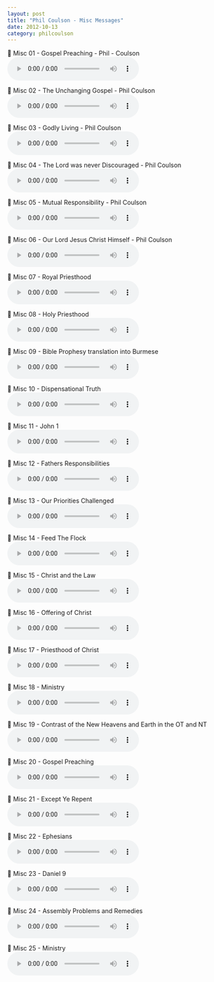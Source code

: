 ```yaml
---
layout: post
title: "Phil Coulson - Misc Messages"
date: 2012-10-13
category: philcoulson
---
```


<p>
🎵 Misc 01 - Gospel Preaching - Phil - Coulson <br>
<audio controls>
  <source src="https://archive.org/download/phil-coulson-ministry-messages/2012-10-13%20-%20Phil%20Coulson%20-%20Misc/Misc-01-Gospel-Preaching-Phil-Coulson.mp3" type="audio/mpeg">
  Your browser does not support the audio element.
</audio>
</p>
<p>
🎵 Misc 02 - The Unchanging Gospel - Phil Coulson <br>
<audio controls>
  <source src="https://archive.org/download/phil-coulson-ministry-messages/2012-10-13%20-%20Phil%20Coulson%20-%20Misc/Misc-02-The-Unchanging-Gospel-Phil-Coulson.mp3" type="audio/mpeg">
  Your browser does not support the audio element.
</audio>
</p>
<p>
🎵 Misc 03 - Godly Living - Phil Coulson <br>
<audio controls>
  <source src="https://archive.org/download/phil-coulson-ministry-messages/2012-10-13%20-%20Phil%20Coulson%20-%20Misc/Misc-03-Godly-Living-Phil-Coulsen.mp3" type="audio/mpeg">
  Your browser does not support the audio element.
</audio>
</p>
<p>
🎵 Misc 04 - The Lord was never Discouraged - Phil Coulson <br>
<audio controls>
  <source src="https://archive.org/download/phil-coulson-ministry-messages/2012-10-13%20-%20Phil%20Coulson%20-%20Misc/Misc-04-The-Lord-was-never-Discouraged-Phil-Coulson.mp3" type="audio/mpeg">
  Your browser does not support the audio element.
</audio>
</p>
<p>
🎵 Misc 05 - Mutual Responsibility - Phil Coulson <br>
<audio controls>
  <source src="https://archive.org/download/phil-coulson-ministry-messages/2012-10-13%20-%20Phil%20Coulson%20-%20Misc/Misc-05-Mutual-Responsibility-Phil-Coulson.mp3" type="audio/mpeg">
  Your browser does not support the audio element.
</audio>
</p>
<p>
🎵 Misc 06 - Our Lord Jesus Christ Himself - Phil Coulson <br>
<audio controls>
  <source src="https://archive.org/download/phil-coulson-ministry-messages/2012-10-13%20-%20Phil%20Coulson%20-%20Misc/Misc-06-Our-Lord-Jesus-Christ-Himself-Phil-Coulson.mp3" type="audio/mpeg">
  Your browser does not support the audio element.
</audio>
</p>
<p>
🎵 Misc 07 - Royal Priesthood <br>
<audio controls>
  <source src="https://archive.org/download/phil-coulson-ministry-messages/2012-10-13%20-%20Phil%20Coulson%20-%20Misc/Misc-07-Royal-Priesthood.mp3" type="audio/mpeg">
  Your browser does not support the audio element.
</audio>
</p>
<p>
🎵 Misc 08 - Holy Priesthood <br>
<audio controls>
  <source src="https://archive.org/download/phil-coulson-ministry-messages/2012-10-13%20-%20Phil%20Coulson%20-%20Misc/Misc-08-Holy-Priesthood.mp3" type="audio/mpeg">
  Your browser does not support the audio element.
</audio>
</p>
<p>
🎵 Misc 09 - Bible Prophesy translation into Burmese <br>
<audio controls>
  <source src="https://archive.org/download/phil-coulson-ministry-messages/2012-10-13%20-%20Phil%20Coulson%20-%20Misc/Misc-09-Bible-Prophesy-translation-into-Burmese.mp3" type="audio/mpeg">
  Your browser does not support the audio element.
</audio>
</p>
<p>
🎵 Misc 10 - Dispensational Truth <br>
<audio controls>
  <source src="https://archive.org/download/phil-coulson-ministry-messages/2012-10-13%20-%20Phil%20Coulson%20-%20Misc/Misc-10-Dispensational-Truth.mp3" type="audio/mpeg">
  Your browser does not support the audio element.
</audio>
</p>
<p>
🎵 Misc 11 - John 1 <br>
<audio controls>
  <source src="https://archive.org/download/phil-coulson-ministry-messages/2012-10-13%20-%20Phil%20Coulson%20-%20Misc/Misc-11-John-1.mp3" type="audio/mpeg">
  Your browser does not support the audio element.
</audio>
</p>
<p>
🎵 Misc 12 - Fathers Responsibilities <br>
<audio controls>
  <source src="https://archive.org/download/phil-coulson-ministry-messages/2012-10-13%20-%20Phil%20Coulson%20-%20Misc/Misc-12-Fathers-Responsibilities.mp3" type="audio/mpeg">
  Your browser does not support the audio element.
</audio>
</p>
<p>
🎵 Misc 13 - Our Priorities Challenged <br>
<audio controls>
  <source src="https://archive.org/download/phil-coulson-ministry-messages/2012-10-13%20-%20Phil%20Coulson%20-%20Misc/Misc-13-Our-Priorities-Challenged.mp3" type="audio/mpeg">
  Your browser does not support the audio element.
</audio>
</p>
<p>
🎵 Misc 14 - Feed The Flock <br>
<audio controls>
  <source src="https://archive.org/download/phil-coulson-ministry-messages/2012-10-13%20-%20Phil%20Coulson%20-%20Misc/Misc-14-Feed-The-Flock.mp3" type="audio/mpeg">
  Your browser does not support the audio element.
</audio>
</p>
<p>
🎵 Misc 15 - Christ and the Law <br>
<audio controls>
  <source src="https://archive.org/download/phil-coulson-ministry-messages/2012-10-13%20-%20Phil%20Coulson%20-%20Misc/Misc-15-Christ-and-the-Law.mp3" type="audio/mpeg">
  Your browser does not support the audio element.
</audio>
</p>
<p>
🎵 Misc 16 - Offering of Christ <br>
<audio controls>
  <source src="https://archive.org/download/phil-coulson-ministry-messages/2012-10-13%20-%20Phil%20Coulson%20-%20Misc/Misc-16-Offering-of-Christ.mp3" type="audio/mpeg">
  Your browser does not support the audio element.
</audio>
</p>
<p>
🎵 Misc 17 - Priesthood of Christ <br>
<audio controls>
  <source src="https://archive.org/download/phil-coulson-ministry-messages/2012-10-13%20-%20Phil%20Coulson%20-%20Misc/Misc-17-Priesthood-of-Christ.mp3" type="audio/mpeg">
  Your browser does not support the audio element.
</audio>
</p>
<p>
🎵 Misc 18 - Ministry <br>
<audio controls>
  <source src="https://archive.org/download/phil-coulson-ministry-messages/2012-10-13%20-%20Phil%20Coulson%20-%20Misc/Misc-18-Ministry.mp3" type="audio/mpeg">
  Your browser does not support the audio element.
</audio>
</p>
<p>
🎵 Misc 19 - Contrast of the New Heavens and Earth in the OT and NT <br>
<audio controls>
  <source src="https://archive.org/download/phil-coulson-ministry-messages/2012-10-13%20-%20Phil%20Coulson%20-%20Misc/Misc-19-Contrast-of-the-New-Heavens-and-Earth-in-the-OT-and-NT.mp3" type="audio/mpeg">
  Your browser does not support the audio element.
</audio>
</p>
<p>
🎵 Misc 20 - Gospel Preaching <br>
<audio controls>
  <source src="https://archive.org/download/phil-coulson-ministry-messages/2012-10-13%20-%20Phil%20Coulson%20-%20Misc/Misc-20-Gospel-Preaching.mp3" type="audio/mpeg">
  Your browser does not support the audio element.
</audio>
</p>
<p>
🎵 Misc 21 - Except Ye Repent <br>
<audio controls>
  <source src="https://archive.org/download/phil-coulson-ministry-messages/2012-10-13%20-%20Phil%20Coulson%20-%20Misc/Misc-21-Except-Ye-Repent.mp3" type="audio/mpeg">
  Your browser does not support the audio element.
</audio>
</p>
<p>
🎵 Misc 22 - Ephesians <br>
<audio controls>
  <source src="https://archive.org/download/phil-coulson-ministry-messages/2012-10-13%20-%20Phil%20Coulson%20-%20Misc/Misc-22-Ephesians.mp3" type="audio/mpeg">
  Your browser does not support the audio element.
</audio>
</p>
<p>
🎵 Misc 23 - Daniel 9 <br>
<audio controls>
  <source src="https://archive.org/download/phil-coulson-ministry-messages/2012-10-13%20-%20Phil%20Coulson%20-%20Misc/Misc-23-Daniel-9.mp3" type="audio/mpeg">
  Your browser does not support the audio element.
</audio>
</p>
<p>
🎵 Misc 24 - Assembly Problems and Remedies <br>
<audio controls>
  <source src="https://archive.org/download/phil-coulson-ministry-messages/2012-10-13%20-%20Phil%20Coulson%20-%20Misc/Misc-24-Assembly-Problems-and-Remedies.mp3" type="audio/mpeg">
  Your browser does not support the audio element.
</audio>
</p>
<p>
🎵 Misc 25 - Ministry <br>
<audio controls>
  <source src="https://archive.org/download/phil-coulson-ministry-messages/2012-10-13%20-%20Phil%20Coulson%20-%20Misc/Misc-25-Ministry.mp3" type="audio/mpeg">
  Your browser does not support the audio element.
</audio>
</p>
